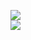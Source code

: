 [![](https://img.shields.io/badge/Made%20With-Github%20Spray-lightgrey.svg?style=for-the-badge&logo=github)](https://github.com/Annihil/github-spray#1513)  
[![](https://i.imgur.com/2DrTn0Z.gif)](https://github.com/Annihil/github-spray)